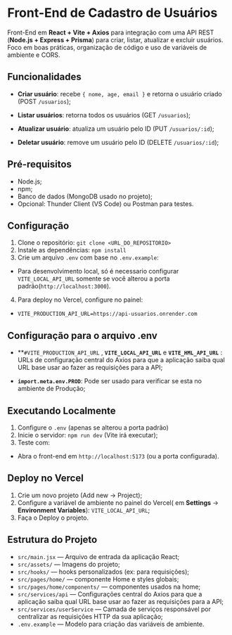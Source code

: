# Front-End de Cadastro de Usuários
Front-End em **React + Vite + Axios** para integração com uma API REST (**Node.js + Express + Prisma**) para criar, listar, atualizar e excluir usuários.  
Foco em boas práticas, organização de código e uso de variáveis de ambiente e CORS.

## Funcionalidades
- **Criar usuário**: recebe `{ nome, age, email }` e retorna o usuário criado (POST `/usuarios`);

- **Listar usuários**: retorna todos os usuários (GET `/usuarios`);

- **Atualizar usuário**: atualiza um usuário pelo ID (PUT `/usuarios/:id`);

- **Deletar usuário**: remove um usuário pelo ID (DELETE `/usuarios/:id`);

## Pré-requisitos
- Node.js;
- npm;
- Banco de dados (MongoDB usado no projeto);
- Opcional: Thunder Client (VS Code) ou Postman para testes.

## Configuração
1. Clone o repositório: `git clone <URL_DO_REPOSITORIO>`
2. Instale as dependências: `npm install`
3. Crie um arquivo `.env` com base no `.env.example`:
- Para desenvolvimento local, só é necessario configurar `VITE_LOCAL_API_URL` somente se você alterou a porta padrão(`http://localhost:3000`).

4. Para deploy no Vercel, configure no painel:
- `VITE_PRODUCTION_API_URL=https://api-usuarios.onrender.com`

## Configuração para o arquivo **.env**
- **`#VITE_PRODUCTION_API_URL` ,  **`VITE_LOCAL_API_URL`** e **`VITE_HML_API_URL`** : URLs de configuração central do Axios para que a aplicação saiba qual URL base usar ao fazer as requisições para a API;

- **`import.meta.env.PROD`**: Pode ser usado para verificar se esta no ambiente de Produção;

## Executando Localmente
1. Configure o `.env` (apenas se alterou a porta padrão)
2. Inicie o servidor: `npm run dev` (Vite irá executar);
3. Teste com:
- Abra o front-end em `http://localhost:5173` (ou a porta configurada).

## Deploy no Vercel
1. Crie um novo projeto (Add new -> Project);
2. Configure a variável de ambiente no painel do Vercel( em **Settings** -> **Environment Variables**): `VITE_LOCAL_API_URL`;
3. Faça o Deploy o projeto.

## Estrutura do Projeto
- `src/main.jsx` — Arquivo de entrada da aplicação React;
- `src/assets/` — Imagens do projeto;
- `src/hooks/` — hooks personalizados (ex: para requisições);
- `src/pages/home/` — componente Home e styles globais;
- `src/pages/home/components/` — componentes usados na home;
- `src/services/api` — Configurações central do Axios para que a aplicação saiba qual URL base usar ao fazer as requisições para a API;
- `src/services/userService` — Camada de serviços responsável por centralizar as requisições HTTP da sua aplicação;
- `.env.example` — Modelo para criação das variáveis de ambiente.
